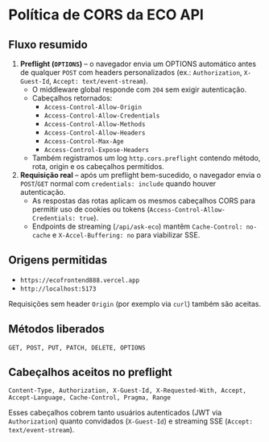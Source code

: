 # Política de CORS da ECO API

## Fluxo resumido
1. **Preflight (`OPTIONS`)** – o navegador envia um OPTIONS automático antes de qualquer `POST` com headers personalizados (ex.: `Authorization`, `X-Guest-Id`, `Accept: text/event-stream`).
   - O middleware global responde com `204` sem exigir autenticação.
   - Cabeçalhos retornados:
     - `Access-Control-Allow-Origin`
     - `Access-Control-Allow-Credentials`
     - `Access-Control-Allow-Methods`
     - `Access-Control-Allow-Headers`
     - `Access-Control-Max-Age`
     - `Access-Control-Expose-Headers`
   - Também registramos um log `http.cors.preflight` contendo método, rota, origin e os cabeçalhos permitidos.
2. **Requisição real** – após um preflight bem-sucedido, o navegador envia o `POST`/`GET` normal com `credentials: include` quando houver autenticação.
   - As respostas das rotas aplicam os mesmos cabeçalhos CORS para permitir uso de cookies ou tokens (`Access-Control-Allow-Credentials: true`).
   - Endpoints de streaming (`/api/ask-eco`) mantêm `Cache-Control: no-cache` e `X-Accel-Buffering: no` para viabilizar SSE.

## Origens permitidas
- `https://ecofrontend888.vercel.app`
- `http://localhost:5173`

Requisições sem header `Origin` (por exemplo via `curl`) também são aceitas.

## Métodos liberados
`GET, POST, PUT, PATCH, DELETE, OPTIONS`

## Cabeçalhos aceitos no preflight
`Content-Type, Authorization, X-Guest-Id, X-Requested-With, Accept, Accept-Language, Cache-Control, Pragma, Range`

Esses cabeçalhos cobrem tanto usuários autenticados (JWT via `Authorization`) quanto convidados (`X-Guest-Id`) e streaming SSE (`Accept: text/event-stream`).
